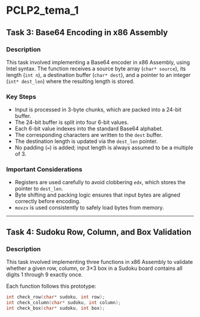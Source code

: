 # PCLP2_tema_1

## Task 3: Base64 Encoding in x86 Assembly

### Description
This task involved implementing a Base64 encoder in x86 Assembly, using Intel syntax. The function receives a source byte array (`char* source`), its length (`int n`), a destination buffer (`char* dest`), and a pointer to an integer (`int* dest_len`) where the resulting length is stored.

### Key Steps
- Input is processed in 3-byte chunks, which are packed into a 24-bit buffer.
- The 24-bit buffer is split into four 6-bit values.
- Each 6-bit value indexes into the standard Base64 alphabet.
- The corresponding characters are written to the `dest` buffer.
- The destination length is updated via the `dest_len` pointer.
- No padding (`=`) is added; input length is always assumed to be a multiple of 3.

### Important Considerations
- Registers are used carefully to avoid clobbering `edx`, which stores the pointer to `dest_len`.
- Byte shifting and packing logic ensures that input bytes are aligned correctly before encoding.
- `movzx` is used consistently to safely load bytes from memory.

---

## Task 4: Sudoku Row, Column, and Box Validation

### Description
This task involved implementing three functions in x86 Assembly to validate whether a given row, column, or 3×3 box in a Sudoku board contains all digits 1 through 9 exactly once.

Each function follows this prototype:
```c
int check_row(char* sudoku, int row);
int check_column(char* sudoku, int column);
int check_box(char* sudoku, int box);